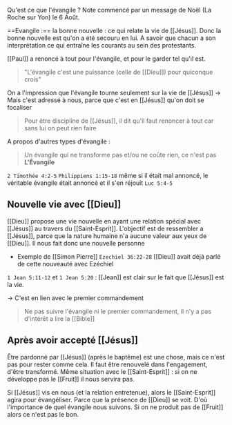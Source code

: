 Qu'est ce que l'évangile ?
Note commencé par un message de Noël (La Roche sur Yon) le 6 Août.

==Evangile :== la bonne nouvelle : ce qui relate la vie de [[Jésus]]. Donc la bonne nouvelle est qu'on a été secouru en lui.
A savoir que chacun a son interprétation ce qui entraîne les courants au sein des protestants.

[[Paul]] a renoncé à tout pour l'évangile, et pour le garder tel qu'il est.
> "L'évangile c'est une puissance (celle de [[Dieu]]) pour quiconque crois"

On a l'impression que l'évangile tourne seulement sur la vie de [[Jésus]]
-> Mais c'est adressé à nous, parce que c'est en [[Jésus]] qu'on doit se focaliser
> Pour être discipline de [[Jésus]], il dit qu'il faut renoncer à tout
> car sans lui on peut rien faire

A propos d'autres types d'évangile :
> Un évangile qui ne transforme pas et/ou ne coûte rien, ce n'est pas **L'Évangile**

`2 Timothée 4:2-5` 
`Philippiens 1:15-18` même si il était mal annoncé, le véritable évangile était annoncé et il s'en réjouit
`Luc 5:4-5`

## Nouvelle vie avec [[Dieu]]
[[Dieu]] propose une vie nouvelle en ayant une relation spécial avec [[Jésus]] au travers du [[Saint-Esprit]].
L'objectif est de ressembler a [[Jésus]], parce que la nature humaine n'a aucune valeur aux yeux de [[Dieu]]. Il nous fait donc une nouvelle personne
- Exemple de [[Simon Pierre]]
`Ezechiel 36:22-28` [[Dieu]] avait déjà parlé de cette nouveauté avec Ezéchiel

`1 Jean 5:11-12` et `1 Jean 5:20` : [[Jean]] est clair sur le fait que [[Jésus]] est la vie.

-> C'est en lien avec le premier commandement
> Ne pas suivre l'évangile ni le premier commandement, il n'y a pas d'intérêt a lire la [[Bible]]

## Après avoir accepté [[Jésus]]

Être pardonné par [[Jésus]] (après le baptême) est une chose, mais ce n'est pas pour rester comme cela. Il faut être renouvelé dans l'engagement, d'être transformé.
Même situation avec le [[Saint-Esprit]] : si on ne développe pas le [[Fruit]] il nous servira pas.

Si [[Jésus]] vis en nous (et la relation entretenue), alors le [[Saint-Esprit]] agira pour évangéliser. Parce que la présence de [[Dieu]] se voit.
D'où l'importance de quel évangile nous suivons. Si on ne produit pas de [[Fruit]] alors ce n'est pas le bon.
